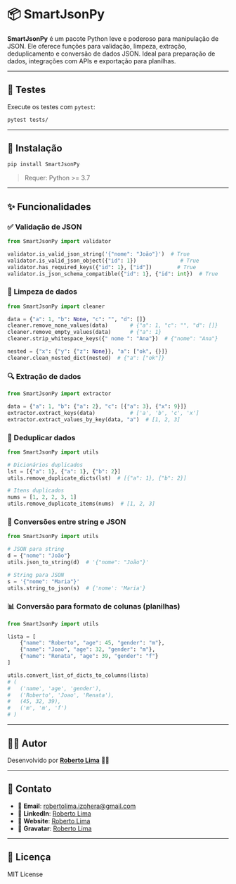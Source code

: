 # 📦 SmartJsonPy

**SmartJsonPy** é um pacote Python leve e poderoso para manipulação de JSON. Ele oferece funções para validação, limpeza, extração, deduplicamento e conversão de dados JSON. Ideal para preparação de dados, integrações com APIs e exportação para planilhas.


---

## 🧪 Testes
Execute os testes com `pytest`:
```bash
pytest tests/
```

---

## 🚀 Instalação
```bash
pip install SmartJsonPy
```

> Requer: Python >= 3.7

---

## ✨ Funcionalidades

### ✅ Validação de JSON
```python
from SmartJsonPy import validator

validator.is_valid_json_string('{"nome": "João"}')  # True
validator.is_valid_json_object({"id": 1})              # True
validator.has_required_keys({"id": 1}, ["id"])        # True
validator.is_json_schema_compatible({"id": 1}, {"id": int})  # True
```

### 🧹 Limpeza de dados
```python
from SmartJsonPy import cleaner

data = {"a": 1, "b": None, "c": "", "d": []}
cleaner.remove_none_values(data)       # {"a": 1, "c": "", "d": []}
cleaner.remove_empty_values(data)      # {"a": 1}
cleaner.strip_whitespace_keys({" nome ": "Ana"})  # {"nome": "Ana"}

nested = {"x": {"y": {"z": None}}, "a": ["ok", {}]}
cleaner.clean_nested_dict(nested)  # {"a": ["ok"]}
```

### 🔍 Extração de dados
```python
from SmartJsonPy import extractor

data = {"a": 1, "b": {"a": 2}, "c": [{"a": 3}, {"x": 9}]}
extractor.extract_keys(data)           # ['a', 'b', 'c', 'x']
extractor.extract_values_by_key(data, "a")  # [1, 2, 3]
```

### 🔁 Deduplicar dados
```python
from SmartJsonPy import utils

# Dicionários duplicados
lst = [{"a": 1}, {"a": 1}, {"b": 2}]
utils.remove_duplicate_dicts(lst)  # [{"a": 1}, {"b": 2}]

# Itens duplicados
nums = [1, 2, 2, 3, 1]
utils.remove_duplicate_items(nums)  # [1, 2, 3]
```

### 🔄 Conversões entre string e JSON
```python
from SmartJsonPy import utils

# JSON para string
d = {"nome": "João"}
utils.json_to_string(d)  # '{"nome": "João"}'

# String para JSON
s = '{"nome": "Maria"}'
utils.string_to_json(s)  # {'nome': 'Maria'}
```

### 📊 Conversão para formato de colunas (planilhas)
```python
from SmartJsonPy import utils

lista = [
    {"name": "Roberto", "age": 45, "gender": "m"},
    {"name": "Joao", "age": 32, "gender": "m"},
    {"name": "Renata", "age": 39, "gender": "f"}
]

utils.convert_list_of_dicts_to_columns(lista)
# (
#   ('name', 'age', 'gender'),
#   ('Roberto', 'Joao', 'Renata'),
#   (45, 32, 39),
#   ('m', 'm', 'f')
# )
```

---

## 👨‍💻 **Autor**

Desenvolvido por **[Roberto Lima](https://github.com/robertolima-dev)** 🚀✨

---

## 💬 **Contato**

- 📧 **Email**: robertolima.izphera@gmail.com
- 💼 **LinkedIn**: [Roberto Lima](https://www.linkedin.com/in/roberto-lima-01/)
- 💼 **Website**: [Roberto Lima](https://robertolima-developer.vercel.app/)
- 💼 **Gravatar**: [Roberto Lima](https://gravatar.com/deliciouslyautomaticf57dc92af0)


---

## 📄 Licença
MIT License